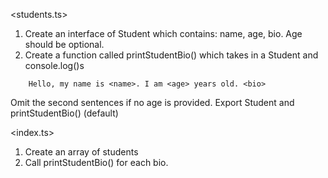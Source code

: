<students.ts>
1. Create an interface of Student which contains: name, age, bio. Age should be optional.
2. Create a function called printStudentBio() which takes in a Student and console.log()s

```
    Hello, my name is <name>. I am <age> years old. <bio>
```

Omit the second sentences if no age is provided.
Export Student and printStudentBio() (default)

<index.ts>
1. Create an array of students
2. Call printStudentBio() for each bio.
